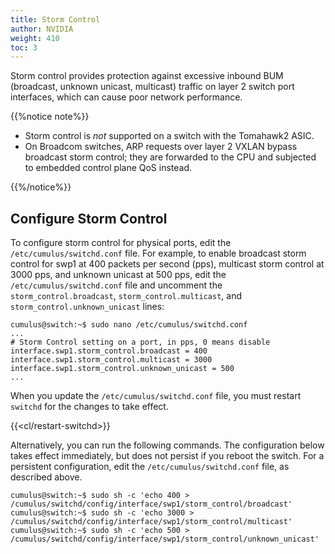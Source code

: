 ```yaml
---
title: Storm Control
author: NVIDIA
weight: 410
toc: 3
---
```

Storm control provides protection against excessive inbound BUM (broadcast, unknown unicast, multicast) traffic on layer 2 switch port interfaces, which can cause poor network performance.

{{%notice note%}}

- Storm control is *not* supported on a switch with the Tomahawk2 ASIC.
- On Broadcom switches, ARP requests over layer 2 VXLAN bypass broadcast storm control; they are forwarded to the CPU and subjected to embedded control plane QoS instead.

{{%/notice%}}

## Configure Storm Control

To configure storm control for physical ports, edit the `/etc/cumulus/switchd.conf` file. For example, to enable broadcast storm control for swp1 at 400 packets per second (pps), multicast storm control at 3000 pps, and unknown unicast at 500 pps, edit the `/etc/cumulus/switchd.conf` file and uncomment the `storm_control.broadcast`, `storm_control.multicast`, and `storm_control.unknown_unicast` lines:

```
cumulus@switch:~$ sudo nano /etc/cumulus/switchd.conf
...
# Storm Control setting on a port, in pps, 0 means disable
interface.swp1.storm_control.broadcast = 400
interface.swp1.storm_control.multicast = 3000
interface.swp1.storm_control.unknown_unicast = 500
...
```

When you update the `/etc/cumulus/switchd.conf` file, you must restart `switchd` for the changes to take effect.

{{<cl/restart-switchd>}}

Alternatively, you can run the following commands. The configuration below takes effect immediately, but does not persist if you reboot the switch. For a persistent configuration, edit the `/etc/cumulus/switchd.conf` file, as described above.

```
cumulus@switch:~$ sudo sh -c 'echo 400 > /cumulus/switchd/config/interface/swp1/storm_control/broadcast'
cumulus@switch:~$ sudo sh -c 'echo 3000 > /cumulus/switchd/config/interface/swp1/storm_control/multicast'
cumulus@switch:~$ sudo sh -c 'echo 500 > /cumulus/switchd/config/interface/swp1/storm_control/unknown_unicast'
```
